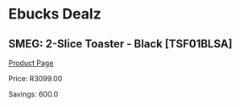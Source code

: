 
# Ebucks Dealz
## SMEG: 2-Slice Toaster - Black [TSF01BLSA]
[Product Page](https://www.ebucks.com/web/shop/productSelected.do?prodId=258486848&catId=1196428103)

Price: R3099.00

Savings: 600.0


	